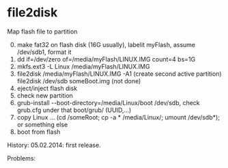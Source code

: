 file2disk
=========

Map flash file to partition

0. make fat32 on flash disk (16G usually), labelit myFlash, assume /dev/sdb1, format it
1. dd if=/dev/zero of=/media/myFlash/LINUX.IMG count=4 bs=1G
2. mkfs.ext3 -L Linux /media/myFlash/LINUX.IMG
3. file2disk /media/myFlash/LINUX.IMG -A1 (create second active partition)
	 file2disk /dev/sdb someBoot.img (not done)
4. eject/inject flash disk
5. check new partition
6. grub-install --boot-directory=/media/Linux/boot /dev/sdb, check grub.cfg under that boot/grub/ (UUID,...)
7. copy Linux ... (cd /someRoot; cp -a * /media/Linux/; umount /dev/sdb*); or something else
8. boot from flash

History:
05.02.2014: first release.

Problems:

